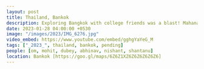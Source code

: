 ```yaml
---
layout: post
title: Thailand, Bankok
description: Exploring Bangkok with college friends was a blast! Mahanakhon Skywalk's stunning views 🏙, Madame Tussauds' wax wonders 👥, mesmerizing aquarium 🐠, serene temples 🏰, and inspiring art gallery 🎨 made it an unforgettable adventure!
date: 2023-01-28 04:00:00 +0530
image: "/images/2023/IMG_6276.jpg"
video_embed: https://www.youtube.com/embed/gghgYaYeG_M
tags: ["_2023_", thailand, bankok, pending]
people: [om, mohit, dubey, abhinav, nishant, shantanu]
location: Bankok [https://goo.gl/maps/6Z6Z1XZ6Z6Z6Z6Z6Z6]
---
```

